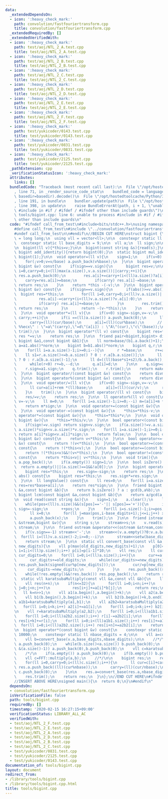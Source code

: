 ```yaml
---
data:
  _extendedDependsOn:
  - icon: ':heavy_check_mark:'
    path: convolution/fastfouriertransform.cpp
    title: convolution/fastfouriertransform.cpp
  _extendedRequiredBy: []
  _extendedVerifiedWith:
  - icon: ':heavy_check_mark:'
    path: test/aoj/NTL_2_A.test.cpp
    title: test/aoj/NTL_2_A.test.cpp
  - icon: ':heavy_check_mark:'
    path: test/aoj/NTL_2_B.test.cpp
    title: test/aoj/NTL_2_B.test.cpp
  - icon: ':heavy_check_mark:'
    path: test/aoj/NTL_2_C.test.cpp
    title: test/aoj/NTL_2_C.test.cpp
  - icon: ':heavy_check_mark:'
    path: test/aoj/NTL_2_D.test.cpp
    title: test/aoj/NTL_2_D.test.cpp
  - icon: ':heavy_check_mark:'
    path: test/aoj/NTL_2_E.test.cpp
    title: test/aoj/NTL_2_E.test.cpp
  - icon: ':heavy_check_mark:'
    path: test/aoj/NTL_2_F.test.cpp
    title: test/aoj/NTL_2_F.test.cpp
  - icon: ':heavy_check_mark:'
    path: test/yukicoder/0143.test.cpp
    title: test/yukicoder/0143.test.cpp
  - icon: ':heavy_check_mark:'
    path: test/yukicoder/0831.test.cpp
    title: test/yukicoder/0831.test.cpp
  - icon: ':heavy_check_mark:'
    path: test/yukicoder/2125.test.cpp
    title: test/yukicoder/2125.test.cpp
  _pathExtension: cpp
  _verificationStatusIcon: ':heavy_check_mark:'
  attributes:
    links: []
  bundledCode: "Traceback (most recent call last):\n  File \"/opt/hostedtoolcache/Python/3.8.5/x64/lib/python3.8/site-packages/onlinejudge_verify/documentation/build.py\"\
    , line 71, in _render_source_code_stat\n    bundled_code = language.bundle(stat.path,\
    \ basedir=basedir).decode()\n  File \"/opt/hostedtoolcache/Python/3.8.5/x64/lib/python3.8/site-packages/onlinejudge_verify/languages/cplusplus.py\"\
    , line 191, in bundle\n    bundler.update(path)\n  File \"/opt/hostedtoolcache/Python/3.8.5/x64/lib/python3.8/site-packages/onlinejudge_verify/languages/cplusplus_bundle.py\"\
    , line 398, in update\n    raise BundleErrorAt(path, i + 1, \"unable to process\
    \ #include in #if / #ifdef / #ifndef other than include guards\")\nonlinejudge_verify.languages.cplusplus_bundle.BundleErrorAt:\
    \ tools/bigint.cpp: line 6: unable to process #include in #if / #ifdef / #ifndef\
    \ other than include guards\n"
  code: "#ifndef call_from_test\n#include<bits/stdc++.h>\nusing namespace std;\n\n\
    #define call_from_test\n#include \"../convolution/fastfouriertransform.cpp\"\n\
    #undef call_from_test\n\n#endif\n//BEGIN CUT HERE\nstruct bigint {\n  using ll\
    \ = long long;\n  using vll = vector<ll>;\n\n  constexpr static ll base = 1000000000;\n\
    \  constexpr static ll base_digits = 9;\n\n  vll a;\n  ll sign;\n\n  bigint():sign(1){}\n\
    \n  bigint(ll v){*this=v;}\n\n  bigint(const string &s){read(s);}\n\n  static\
    \ bigint add_identity(){return bigint(0);}\n  static bigint mul_identity(){return\
    \ bigint(1);}\n\n  void operator=(ll v){\n    sign=1;\n    if(v<0) sign=-1,v=-v;\n\
    \    for(;v>0;v=v/base) a.push_back(v%base);\n  }\n\n  bigint operator+(const\
    \ bigint &v) const{\n    if(sign==v.sign){\n      bigint res=v;\n\n      for(ll\
    \ i=0,carry=0;i<(ll)max(a.size(),v.a.size())||carry;++i){\n        if(i==(ll)res.a.size())\
    \ res.a.push_back(0);\n        res.a[i]+=carry+(i<(ll)a.size()?a[i]:0);\n    \
    \    carry=res.a[i]>=base;\n        if(carry) res.a[i]-=base;\n      }\n     \
    \ return res;\n    }\n    return *this -(-v);\n  }\n\n  bigint operator-(const\
    \ bigint &v) const{\n    if(sign==v.sign){\n      if(abs()>=v.abs()){\n      \
    \  bigint res=*this;\n        for(ll i=0,carry=0;i<(ll)v.a.size()||carry;++i){\n\
    \          res.a[i]-=carry+(i<(ll)v.a.size()?v.a[i]:0);\n          carry=res.a[i]<0;\n\
    \          if(carry) res.a[i]+=base;\n        }\n        res.trim();\n       \
    \ return res;\n      }\n      return -(v-*this);\n    }\n    return *this+(-v);\n\
    \  }\n\n  void operator*=(ll v){\n    if(v<0) sign=-sign,v=-v;\n    for(ll i=0,carry=0;i<(ll)a.size()||\
    \ carry;++i){\n      if(i ==(ll)a.size()) a.push_back(0);\n      ll cur=a[i] *(ll)v+carry;\n\
    \      carry=(ll)(cur/base);\n      a[i]=(ll)(cur%base);\n      // asm(\"divl\
    \ %%ecx\" : \"=a\"(carry),\"=d\"(a[i]) : \"A\"(cur),\"c\"(base));\n    }\n   \
    \ trim();\n  }\n\n  bigint operator*(ll v) const{\n    bigint res=*this;\n   \
    \ res *=v;\n    return res;\n  }\n\n  friend pair<bigint,bigint> divmod(const\
    \ bigint &a1,const bigint &b1){\n    ll norm=base/(b1.a.back()+1);\n    bigint\
    \ a=a1.abs()*norm;\n    bigint b=b1.abs()*norm;\n    bigint q,r;\n    q.a.resize(a.a.size());\n\
    \n    for(ll i=a.a.size()-1;i>=0;i--){\n      r *=base;\n      r+=a.a[i];\n  \
    \    ll s1=r.a.size()<=b.a.size() ? 0 : r.a[b.a.size()];\n      ll s2=r.a.size()<=b.a.size()-1\
    \ ? 0 : r.a[b.a.size()-1];\n      ll d=((ll)base*s1+s2)/b.a.back();\n      r-=b*d;\n\
    \      while(r<0) r+=b,--d;\n      q.a[i]=d;\n    }\n\n    q.sign=a1.sign*b1.sign;\n\
    \    r.sign=a1.sign;\n    q.trim();\n    r.trim();\n    return make_pair(q,r/norm);\n\
    \  }\n\n  bigint operator/(const bigint &v) const{\n    return divmod(*this,v).first;\n\
    \  }\n\n  bigint operator%(const bigint &v) const{\n    return divmod(*this,v).second;\n\
    \  }\n\n  void operator/=(ll v){\n    if(v<0) sign=-sign,v=-v;\n    for(ll i=(ll)a.size()-1,rem=0;i>=0;--i){\n\
    \      ll cur=a[i]+rem *(ll)base;\n      a[i]=(ll)(cur/v);\n      rem=(ll)(cur%v);\n\
    \    }\n    trim();\n  }\n\n  bigint operator/(ll v) const{\n    bigint res=*this;\n\
    \    res/=v;\n    return res;\n  }\n\n  ll operator%(ll v) const{\n    if(v<0)\
    \ v=-v;\n    ll m=0;\n    for(ll i=a.size()-1;i>=0;--i) m=(a[i]+m *(ll)base)%v;\n\
    \    return m*sign;\n  }\n\n  void operator+=(const bigint &v){\n    *this=*this+v;\n\
    \  }\n\n  void operator-=(const bigint &v){\n    *this=*this-v;\n  }\n\n  void\
    \ operator*=(const bigint &v){\n    *this=*this*v;\n  }\n\n  void operator/=(const\
    \ bigint &v){\n    *this=*this/v;\n  }\n\n  bool operator<(const bigint &v) const{\n\
    \    if(sign!=v.sign) return sign<v.sign;\n    if(a.size()!=v.a.size()) return\
    \ a.size()*sign<v.a.size()*v.sign;\n    for(ll i=a.size()-1;i>=0;i--)\n      if(a[i]!=v.a[i])\
    \ return a[i]*sign<v.a[i]*sign;\n    return false;\n  }\n\n  bool operator>(const\
    \ bigint &v) const{\n    return v<*this;\n  }\n\n  bool operator<=(const bigint\
    \ &v) const{\n    return !(v<*this);\n  }\n\n  bool operator>=(const bigint &v)\
    \ const{\n    return !(*this<v);\n  }\n\n  bool operator==(const bigint &v) const{\n\
    \    return !(*this<v)&&!(v<*this);\n  }\n\n  bool operator!=(const bigint &v)\
    \ const{\n    return *this<v|| v<*this;\n  }\n\n  void trim(){\n    while(!a.empty()&&!a.back())\
    \ a.pop_back();\n    if(a.empty()) sign=1;\n  }\n\n  bool isZero() const{\n  \
    \  return a.empty()||(a.size()==1&&!a[0]);\n  }\n\n  bigint operator-() const{\n\
    \    bigint res=*this;\n    res.sign=-sign;\n    return res;\n  }\n\n  bigint\
    \ abs() const{\n    bigint res=*this;\n    res.sign*=res.sign;\n    return res;\n\
    \  }\n\n  ll longValue() const{\n    ll res=0;\n    for(ll i=a.size()-1;i>=0;i--)\
    \ res=res*base+a[i];\n    return res*sign;\n  }\n\n  friend bigint gcd(const bigint\
    \ &a,const bigint &b){\n    return b.isZero() ? a : gcd(b,a%b);\n  }\n\n  friend\
    \ bigint lcm(const bigint &a,const bigint &b){\n    return a/gcd(a,b)*b;\n  }\n\
    \n  void read(const string &s){\n    sign=1;\n    a.clear();\n    ll pos=0;\n\
    \    while(pos<(ll)s.size()&&(s[pos]=='-'|| s[pos]=='+')){\n      if(s[pos]=='-')\
    \ sign=-sign;\n      ++pos;\n    }\n    for(ll i=s.size()-1;i>=pos;i-=base_digits){\n\
    \      ll x=0;\n      for(ll j=max(pos,i-base_digits+1);j<=i;j++) x=x*10+s[j]-'0';\n\
    \      a.push_back(x);\n    }\n    trim();\n  }\n\n  friend istream &operator>>(istream\
    \ &stream,bigint &v){\n    string s;\n    stream>>s;\n    v.read(s);\n    return\
    \ stream;\n  }\n\n  friend ostream &operator<<(ostream &stream,const bigint &v){\n\
    \    if(v.sign==-1) stream<<'-';\n    stream<<(v.a.empty()?0:v.a.back());\n  \
    \  for(ll i=(ll)v.a.size()-2;i>=0;--i)\n      stream<<setw(base_digits)<<setfill('0')<<v.a[i];\n\
    \    return stream;\n  }\n\n  static vll convert_base(const vll &a,ll old_digits,ll\
    \ new_digits){\n    vll p(max(old_digits,new_digits)+1);\n    p[0]=1;\n    for(ll\
    \ i=1;i<(ll)p.size();i++) p[i]=p[i-1]*10;\n    vll res;\n    ll cur=0;\n    ll\
    \ cur_digits=0;\n    for(ll i=0;i<(ll)a.size();i++){\n      cur+=a[i]*p[cur_digits];\n\
    \      cur_digits+=old_digits;\n      while(cur_digits>=new_digits){\n       \
    \ res.push_back(signed(cur%p[new_digits]));\n        cur/=p[new_digits];\n   \
    \     cur_digits-=new_digits;\n      }\n    }\n    res.push_back((signed)cur);\n\
    \    while(!res.empty()&&!res.back()) res.pop_back();\n    return res;\n  }\n\n\
    \  static vll karatsubaMultiply(const vll &a,const vll &b){\n    ll n=a.size();\n\
    \    vll res(n+n);\n    if(n<=32){\n      for(ll i=0;i<n;i++)\n        for(ll\
    \ j=0;j<n;j++)\n          res[i+j]+=a[i]*b[j];\n      return res;\n    }\n\n \
    \   ll k=n>>1;\n    vll a1(a.begin(),a.begin()+k);\n    vll a2(a.begin()+k,a.end());\n\
    \    vll b1(b.begin(),b.begin()+k);\n    vll b2(b.begin()+k,b.end());\n\n    vll\
    \ a1b1=karatsubaMultiply(a1,b1);\n    vll a2b2=karatsubaMultiply(a2,b2);\n\n \
    \   for(ll i=0;i<k;i++) a2[i]+=a1[i];\n    for(ll i=0;i<k;i++) b2[i]+=b1[i];\n\
    \n    vll r=karatsubaMultiply(a2,b2);\n    for(ll i=0;i<(ll)a1b1.size();i++) r[i]-=a1b1[i];\n\
    \    for(ll i=0;i<(ll)a2b2.size();i++) r[i]-=a2b2[i];\n\n    for(ll i=0;i<(ll)r.size();i++)\
    \ res[i+k]+=r[i];\n    for(ll i=0;i<(ll)a1b1.size();i++) res[i]+=a1b1[i];\n  \
    \  for(ll i=0;i<(ll)a2b2.size();i++) res[i+n]+=a2b2[i];\n    return res;\n  }\n\
    \n  bigint operator*(const bigint &v) const{\n    constexpr static ll nbase =\
    \ 10000;\n    constexpr static ll nbase_digits = 4;\n\n    vll a=convert_base(this->a,base_digits,nbase_digits);\n\
    \    vll b=convert_base(v.a,base_digits,nbase_digits);\n\n    //*/\n    while(a.size()<b.size())\
    \ a.push_back(0);\n    while(b.size()<a.size()) b.push_back(0);\n    while(a.size()\
    \ &(a.size()-1)) a.push_back(0),b.push_back(0);\n    vll c=karatsubaMultiply(a,b);\n\
    \    /*/\n    if(a.empty()) a.push_back(0);\n    if(b.empty()) b.push_back(0);\n\
    \    vll c=FFT::multiply(a,b);\n    //*/\n\n    bigint res;\n    res.sign=sign*v.sign;\n\
    \    for(ll i=0,carry=0;i<(ll)c.size();i++){\n      ll cur=c[i]+carry;\n     \
    \ res.a.push_back((ll)(cur%nbase));\n      carry=(ll)(cur/nbase);\n      if(i+1==(int)c.size()&&carry>0)\
    \ c.push_back(0);\n    }\n\n    res.a=convert_base(res.a,nbase_digits,base_digits);\n\
    \    res.trim();\n    return res;\n  }\n};\n//END CUT HERE\n#ifndef call_from_test\n\
    //INSERT ABOVE HERE\nsigned main(){\n  return 0;\n}\n#endif\n"
  dependsOn:
  - convolution/fastfouriertransform.cpp
  isVerificationFile: false
  path: tools/bigint.cpp
  requiredBy: []
  timestamp: '2020-02-15 16:27:15+09:00'
  verificationStatus: LIBRARY_ALL_AC
  verifiedWith:
  - test/aoj/NTL_2_F.test.cpp
  - test/aoj/NTL_2_E.test.cpp
  - test/aoj/NTL_2_A.test.cpp
  - test/aoj/NTL_2_D.test.cpp
  - test/aoj/NTL_2_B.test.cpp
  - test/aoj/NTL_2_C.test.cpp
  - test/yukicoder/0831.test.cpp
  - test/yukicoder/2125.test.cpp
  - test/yukicoder/0143.test.cpp
documentation_of: tools/bigint.cpp
layout: document
redirect_from:
- /library/tools/bigint.cpp
- /library/tools/bigint.cpp.html
title: tools/bigint.cpp
---
```

